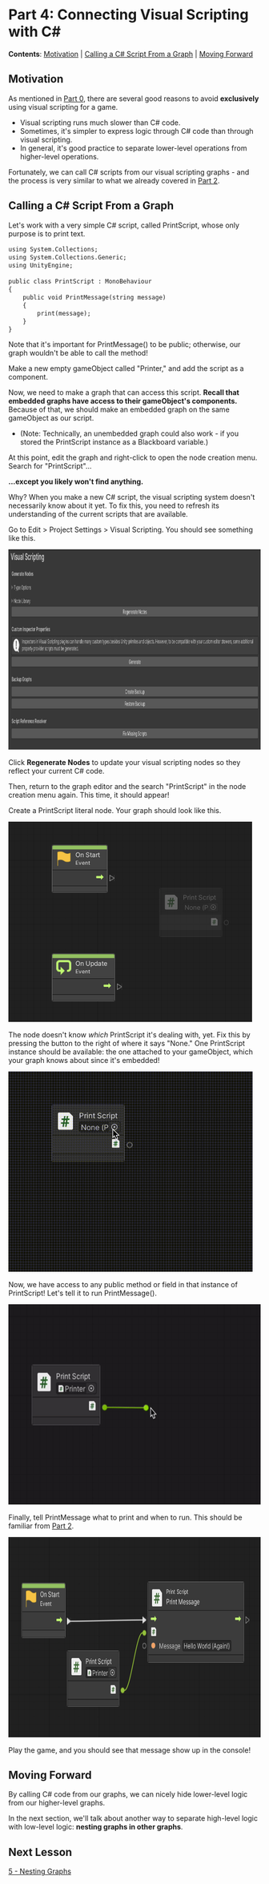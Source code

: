 # Part 4: Connecting Visual Scripting with C#

**Contents**: [Motivation](#motivation) | [Calling a C# Script From a Graph](#calling-a-c-script-from-a-graph) | [Moving Forward](#moving-forward)

## Motivation

As mentioned in [Part 0](0_WhyVisualScripting.md), there are several good reasons to avoid **exclusively** using visual scripting for a game. 
- Visual scripting runs much slower than C# code.
- Sometimes, it's simpler to express logic through C# code than through visual scripting.
- In general, it's good practice to separate lower-level operations from higher-level operations.

Fortunately, we can call C# scripts from our visual scripting graphs - and the process is very similar to what we already covered in [Part 2](2_GraphsNodesAndFlow.md).

## Calling a C# Script From a Graph

Let's work with a very simple C# script, called PrintScript, whose only purpose is to print text.

```
using System.Collections;
using System.Collections.Generic;
using UnityEngine;

public class PrintScript : MonoBehaviour
{
    public void PrintMessage(string message)
    {
        print(message);
    }
}
```

Note that it's important for PrintMessage() to be public; otherwise, our graph wouldn't be able to call the method!

Make a new empty gameObject called "Printer," and add the script as a component.

Now, we need to make a graph that can access this script. **Recall that embedded graphs have access to their gameObject's components.** Because of that, we should make an embedded graph on the same gameObject as our script.
- (Note: Technically, an unembedded graph could also work - if you stored the PrintScript instance as a Blackboard variable.)

At this point, edit the graph and right-click to open the node creation menu. Search for "PrintScript"...

**...except you likely won't find anything.**

Why? When you make a new C# script, the visual scripting system doesn't necessarily know about it yet. To fix this, you need to refresh its understanding of the current scripts that are available.

Go to Edit > Project Settings > Visual Scripting. You should see something like this.

<img alt="img1.png" height="400" src="../Images/4/img1.png"/>

Click **Regenerate Nodes** to update your visual scripting nodes so they reflect your current C# code.

Then, return to the graph editor and the search "PrintScript" in the node creation menu again. This time, it should appear!

Create a PrintScript literal node. Your graph should look like this.

<img alt="img2.png" height="400" src="../Images/4/img2.png"/>

The node doesn't know *which* PrintScript it's dealing with, yet. Fix this by pressing the button to the right of where it says "None." One PrintScript instance should be available: the one attached to your gameObject, which your graph knows about since it's embedded!

<img alt="img3.png" height="400" src="../Images/4/img3.gif"/>

Now, we have access to any public method or field in that instance of PrintScript! Let's tell it to run PrintMessage().

<img alt="img4.png" height="400" src="../Images/4/img4.gif"/>

Finally, tell PrintMessage what to print and when to run. This should be familiar from [Part 2](2_GraphsNodesAndFlow.md).

<img alt="img4.png" height="400" src="../Images/4/img5.png"/>

Play the game, and you should see that message show up in the console!


## Moving Forward

By calling C# code from our graphs, we can nicely hide lower-level logic from our higher-level graphs.

In the next section, we'll talk about another way to separate high-level logic with low-level logic: **nesting graphs in other graphs**.

## Next Lesson

[5 - Nesting Graphs](5_NestingGraphs.md)